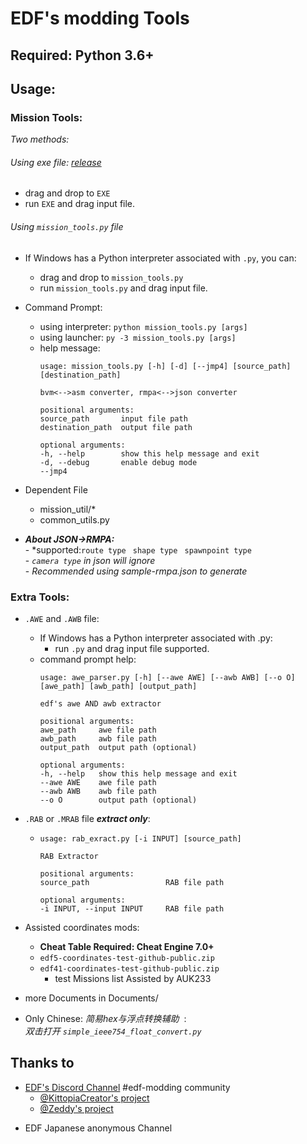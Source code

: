 # EDF's modding Tools

## Required: Python 3.6+

## Usage: ##   

### Mission Tools:  
_Two methods:_  
###### Using exe file: [release](https://github.com/mp-s/edftools/releases/latest)
- drag and drop to `EXE`  
- run `EXE` and drag input file.  
###### Using `mission_tools.py` file
- If Windows has a Python interpreter associated with `.py`, you can:
    - drag and drop to `mission_tools.py`  
    - run `mission_tools.py` and drag input file.  
- Command Prompt:  
    - using interpreter: `python mission_tools.py [args]`  
    - using launcher: `py -3 mission_tools.py [args]`  
    - help message:  
        ```
        usage: mission_tools.py [-h] [-d] [--jmp4] [source_path] [destination_path]

        bvm<-->asm converter, rmpa<-->json converter

        positional arguments:
        source_path       input file path
        destination_path  output file path

        optional arguments:
        -h, --help        show this help message and exit
        -d, --debug       enable debug mode
        --jmp4
        ```

- Dependent File  
    - mission_util/*
    - common_utils.py  
  
  
  
- ***About JSON->RMPA:***  
        - *supported:`route type`  ` shape type`  ` spawnpoint type`   
        - *`camera type` in json will ignore*  
        - *Recommended using sample-rmpa.json to generate*   
  
### Extra Tools:
- `.AWE` and `.AWB` file:
    - If Windows has a Python interpreter associated with .py:  
        - run `.py` and drag input file supported.  
    - command prompt help:
        ```
        usage: awe_parser.py [-h] [--awe AWE] [--awb AWB] [--o O] [awe_path] [awb_path] [output_path]

        edf's awe AND awb extractor

        positional arguments:
        awe_path     awe file path
        awb_path     awb file path
        output_path  output path (optional)

        optional arguments:
        -h, --help   show this help message and exit
        --awe AWE    awe file path
        --awb AWB    awb file path
        --o O        output path (optional)
        ```


- `.RAB` or `.MRAB` file ***extract only***:
    -   ```
        usage: rab_exract.py [-i INPUT] [source_path]

        RAB Extractor

        positional arguments:
        source_path                 RAB file path

        optional arguments:
        -i INPUT, --input INPUT     RAB file path
        ```  


- Assisted coordinates mods:
    - **Cheat Table Required: Cheat Engine 7.0+**
    - ``` edf5-coordinates-test-github-public.zip ```  
    - ``` edf41-coordinates-test-github-public.zip ```  
        - test Missions list Assisted by AUK233  
  

- more Documents in Documents/  

- Only Chinese: _简易hex与浮点转换辅助_ &nbsp;:    
    _双击打开 `simple_ieee754_float_convert.py`_  

## Thanks to
* [EDF's Discord Channel](https://discord.gg/bfGjgTM) #edf-modding community
    * [@KittopiaCreator's project](https://gitlab.com/kittopiacreator/edf-tools)  
    * [@Zeddy's project](https://github.com/zeddidragon/sgott)

- EDF Japanese anonymous Channel
